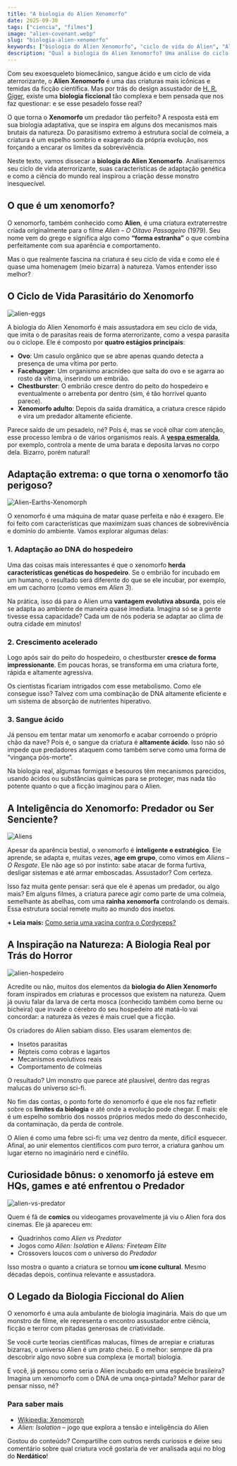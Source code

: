 ```yaml
---
title: "A biologia do Alien Xenomorfo"
date: 2025-09-30
tags: ["ciencia", "filmes"]
image: "alien-covenant.webp"
slug: "biologia-alien-xenomorfo"
keywords: ["biologia do Alien Xenomorfo", "ciclo de vida do Alien", "Alien: O Oitavo Passageiro"]
description: "Qual a biologia do Alien Xenomorfo? Uma análise do ciclo de vida, sangue ácido e adaptação do monstro mais icônico do cinema!"
---
```


Com seu exoesqueleto biomecânico, sangue ácido e um ciclo de vida aterrorizante, o **Alien Xenomorfo** é uma das criaturas mais icônicas e temidas da ficção científica. Mas por trás do design assustador de [H. R. Giger](https://pt.wikipedia.org/wiki/H._R._Giger), existe uma **biologia ficcional** tão complexa e bem pensada que nos faz questionar: e se esse pesadelo fosse real?

O que torna o **Xenomorfo** um predador tão perfeito? A resposta está em sua biologia adaptativa, que se inspira em alguns dos mecanismos mais brutais da natureza. Do parasitismo extremo à estrutura social de colmeia, a criatura é um espelho sombrio e exagerado da própria evolução, nos forçando a encarar os limites da sobrevivência.

Neste texto, vamos dissecar a **biologia do Alien Xenomorfo**. Analisaremos seu ciclo de vida aterrorizante, suas características de adaptação genética e como a ciência do mundo real inspirou a criação desse monstro inesquecível.

## O que é um xenomorfo?

O xenomorfo, também conhecido como **Alien**, é uma criatura extraterrestre criada originalmente para o filme _Alien – O Oitavo Passageiro_ (1979). Seu nome vem do grego e significa algo como **“forma estranha”** o que combina perfeitamente com sua aparência e comportamento.

Mas o que realmente fascina na criatura é seu ciclo de vida e como ele é quase uma homenagem (meio bizarra) à natureza. Vamos entender isso melhor?

## O Ciclo de Vida Parasitário do Xenomorfo

![alien-eggs](Alien-eggs.webp)

A biologia do Alien Xenomorfo é mais assustadora em seu ciclo de vida, que imita o de parasitas reais de forma aterrorizante, como a vespa parasita ou o ciclope. Ele é composto por **quatro estágios principais**:

*   **Ovo**: Um casulo orgânico que se abre apenas quando detecta a presença de uma vítima por perto.
*   **Facehugger**: Um organismo aracnídeo que salta do ovo e se agarra ao rosto da vítima, inserindo um embrião.
*   **Chestburster**: O embrião cresce dentro do peito do hospedeiro e eventualmente o arrebenta por dentro (sim, é tão horrível quanto parece).
*   **Xenomorfo adulto**: Depois da saída dramática, a criatura cresce rápido e vira um predador altamente eficiente.

Parece saído de um pesadelo, né? Pois é, mas se você olhar com atenção, esse processo lembra o de vários organismos reais. A **[vespa esmeralda](https://butantan.gov.br/bubutantan/vespa-esmeralda-e-as-baratas-zumbis-conheca-o-inseto-que-parece-ter-saido-de-um-filme-de-terror)**, por exemplo, controla a mente de uma barata e deposita larvas no corpo dela. Bizarro, porém natural!

## Adaptação extrema: o que torna o xenomorfo tão perigoso?

![Alien-Earths-Xenomorph](Alien-Earths-Xenomorph.webp)

O xenomorfo é uma máquina de matar quase perfeita e não é exagero. Ele foi feito com características que maximizam suas chances de sobrevivência e domínio do ambiente. Vamos explorar algumas delas:

### 1. Adaptação ao DNA do hospedeiro

Uma das coisas mais interessantes é que o xenomorfo **herda características genéticas do hospedeiro**. Se o embrião for incubado em um humano, o resultado será diferente do que se ele incubar, por exemplo, em um cachorro (como vemos em _Alien 3_).

Na prática, isso dá para o Alien uma **vantagem evolutiva absurda**, pois ele se adapta ao ambiente de maneira quase imediata. Imagina só se a gente tivesse essa capacidade? Cada um de nós poderia se adaptar ao clima de outra cidade em minutos!

### 2. Crescimento acelerado

Logo após sair do peito do hospedeiro, o chestburster **cresce de forma impressionante**. Em poucas horas, se transforma em uma criatura forte, rápida e altamente agressiva.

Os cientistas ficariam intrigados com esse metabolismo. Como ele consegue isso? Talvez com uma combinação de DNA altamente eficiente e um sistema de absorção de nutrientes hiperativo.

### 3. Sangue ácido

Já pensou em tentar matar um xenomorfo e acabar corroendo o próprio chão da nave? Pois é, o sangue da criatura é **altamente ácido**. Isso não só impede que predadores ataquem como também serve como uma forma de “vingança pós-morte”.

Na biologia real, algumas formigas e besouros têm mecanismos parecidos, usando ácidos ou substâncias químicas para se proteger, mas nada tão potente quanto o que a ficção imaginou para o Alien.

## A Inteligência do Xenomorfo: Predador ou Ser Senciente?

![Aliens](aliens-still.webp)

Apesar da aparência bestial, o xenomorfo é **inteligente e estratégico**. Ele aprende, se adapta e, muitas vezes, **age em grupo**, como vimos em _Aliens – O Resgate_. Ele não age só por instinto: sabe atacar de forma furtiva, desligar sistemas e até armar emboscadas. Assustador? Com certeza.

Isso faz muita gente pensar: será que ele é apenas um predador, ou algo mais? Em alguns filmes, a criatura parece agir como parte de uma colmeia, semelhante às abelhas, com uma **rainha xenomorfa** controlando os demais. Essa estrutura social remete muito ao mundo dos insetos.

**+ Leia mais:** [Como seria uma vacina contra o Cordyceps?](/como-seria-uma-vacina-contra-o-cordyceps/)

## A Inspiração na Natureza: A Biologia Real por Trás do Horror

![alien-hospedeiro](alien-hospedeiro.webp)

Acredite ou não, muitos dos elementos da **biologia do Alien Xenomorfo** foram inspirados em criaturas e processos que existem na natureza. Quem já ouviu falar da larva de certa mosca (conhecido também como berne ou bicheira) que invade o cérebro do seu hospedeiro até matá-lo vai concordar: a natureza às vezes é mais cruel que a ficção.

Os criadores do Alien sabiam disso. Eles usaram elementos de:

*   Insetos parasitas
*   Répteis como cobras e lagartos
*   Mecanismos evolutivos reais
*   Comportamento de colmeias

O resultado? Um monstro que parece até plausível, dentro das regras malucas do universo sci-fi.

No fim das contas, o ponto forte do xenomorfo é que ele nos faz refletir sobre os **limites da biologia** e até onde a evolução pode chegar. E mais: ele é um espelho sombrio dos nossos próprios medos medo do desconhecido, da contaminação, da perda de controle.

O Alien é como uma febre sci-fi: uma vez dentro da mente, difícil esquecer. Afinal, ao unir elementos científicos com puro terror, a criatura ganhou um lugar eterno no imaginário nerd e cinéfilo.

## Curiosidade bônus: o xenomorfo já esteve em HQs, games e até enfrentou o Predador

![alien-vs-predator](alien-vs-predator.webp)

Quem é fã de **comics** ou videogames provavelmente já viu o Alien fora dos cinemas. Ele já apareceu em:

*   Quadrinhos como _Alien vs Predator_
*   Jogos como _Alien: Isolation_ e _Aliens: Fireteam Elite_
*   Crossovers loucos com o universo do _Predador_

Isso mostra o quanto a criatura se tornou **um ícone cultural**. Mesmo décadas depois, continua relevante e assustadora.

## O Legado da Biologia Ficcional do Alien

O xenomorfo é uma aula ambulante de biologia imaginária. Mais do que um monstro de filme, ele representa o encontro assustador entre ciência, ficção e terror com pitadas generosas de criatividade.

Se você curte teorias científicas malucas, filmes de arrepiar e criaturas bizarras, o universo Alien é um prato cheio. E o melhor: sempre dá pra descobrir algo novo sobre sua complexa (e mortal) biologia.

E você, já pensou como seria o Alien incubado em uma espécie brasileira? Imagina um xenomorfo com o DNA de uma onça-pintada? Melhor parar de pensar nisso, né?

### Para saber mais

*   [Wikipedia: Xenomorph](https://en.wikipedia.org/wiki/Xenomorph_(Alien))
*   _Alien: Isolation_ – jogo que explora a tensão e inteligência do Alien

Gostou do conteúdo? Compartilhe com outros nerds curiosos e deixe seu comentário sobre qual criatura você gostaria de ver analisada aqui no blog do **Nerdático**!